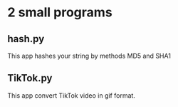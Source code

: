 # 2 small programs 

## hash.py
This app hashes your string by methods MD5 and SHA1

## TikTok.py
This app convert TikTok video in gif format. 
